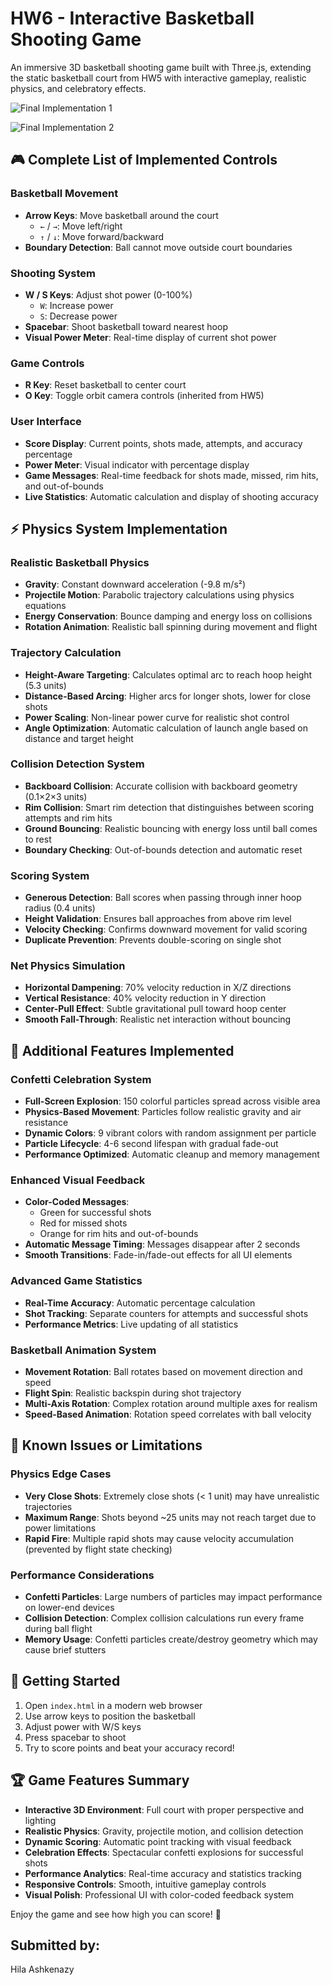 # HW6 - Interactive Basketball Shooting Game

An immersive 3D basketball shooting game built with Three.js, extending the static basketball court from HW5 with interactive gameplay, realistic physics, and celebratory effects.

![Final Implementation 1](ex6-1.gif)

![Final Implementation 2](ex6-2.gif)

## 🎮 Complete List of Implemented Controls

### Basketball Movement
- **Arrow Keys**: Move basketball around the court
  - `←` / `→`: Move left/right
  - `↑` / `↓`: Move forward/backward
- **Boundary Detection**: Ball cannot move outside court boundaries

### Shooting System
- **W / S Keys**: Adjust shot power (0-100%)
  - `W`: Increase power
  - `S`: Decrease power
- **Spacebar**: Shoot basketball toward nearest hoop
- **Visual Power Meter**: Real-time display of current shot power

### Game Controls
- **R Key**: Reset basketball to center court
- **O Key**: Toggle orbit camera controls (inherited from HW5)

### User Interface
- **Score Display**: Current points, shots made, attempts, and accuracy percentage
- **Power Meter**: Visual indicator with percentage display
- **Game Messages**: Real-time feedback for shots made, missed, rim hits, and out-of-bounds
- **Live Statistics**: Automatic calculation and display of shooting accuracy

## ⚡ Physics System Implementation

### Realistic Basketball Physics
- **Gravity**: Constant downward acceleration (-9.8 m/s²)
- **Projectile Motion**: Parabolic trajectory calculations using physics equations
- **Energy Conservation**: Bounce damping and energy loss on collisions
- **Rotation Animation**: Realistic ball spinning during movement and flight

### Trajectory Calculation
- **Height-Aware Targeting**: Calculates optimal arc to reach hoop height (5.3 units)
- **Distance-Based Arcing**: Higher arcs for longer shots, lower for close shots
- **Power Scaling**: Non-linear power curve for realistic shot control
- **Angle Optimization**: Automatic calculation of launch angle based on distance and target height

### Collision Detection System
- **Backboard Collision**: Accurate collision with backboard geometry (0.1×2×3 units)
- **Rim Collision**: Smart rim detection that distinguishes between scoring attempts and rim hits
- **Ground Bouncing**: Realistic bouncing with energy loss until ball comes to rest
- **Boundary Checking**: Out-of-bounds detection and automatic reset

### Scoring System
- **Generous Detection**: Ball scores when passing through inner hoop radius (0.4 units)
- **Height Validation**: Ensures ball approaches from above rim level
- **Velocity Checking**: Confirms downward movement for valid scoring
- **Duplicate Prevention**: Prevents double-scoring on single shot

### Net Physics Simulation
- **Horizontal Dampening**: 70% velocity reduction in X/Z directions
- **Vertical Resistance**: 40% velocity reduction in Y direction
- **Center-Pull Effect**: Subtle gravitational pull toward hoop center
- **Smooth Fall-Through**: Realistic net interaction without bouncing

## 🌟 Additional Features Implemented

### Confetti Celebration System
- **Full-Screen Explosion**: 150 colorful particles spread across visible area
- **Physics-Based Movement**: Particles follow realistic gravity and air resistance
- **Dynamic Colors**: 9 vibrant colors with random assignment per particle
- **Particle Lifecycle**: 4-6 second lifespan with gradual fade-out
- **Performance Optimized**: Automatic cleanup and memory management

### Enhanced Visual Feedback
- **Color-Coded Messages**: 
  - Green for successful shots
  - Red for missed shots
  - Orange for rim hits and out-of-bounds
- **Automatic Message Timing**: Messages disappear after 2 seconds
- **Smooth Transitions**: Fade-in/fade-out effects for all UI elements

### Advanced Game Statistics
- **Real-Time Accuracy**: Automatic percentage calculation
- **Shot Tracking**: Separate counters for attempts and successful shots
- **Performance Metrics**: Live updating of all statistics

### Basketball Animation System
- **Movement Rotation**: Ball rotates based on movement direction and speed
- **Flight Spin**: Realistic backspin during shot trajectory
- **Multi-Axis Rotation**: Complex rotation around multiple axes for realism
- **Speed-Based Animation**: Rotation speed correlates with ball velocity

## 🐛 Known Issues or Limitations

### Physics Edge Cases
- **Very Close Shots**: Extremely close shots (< 1 unit) may have unrealistic trajectories
- **Maximum Range**: Shots beyond ~25 units may not reach target due to power limitations
- **Rapid Fire**: Multiple rapid shots may cause velocity accumulation (prevented by flight state checking)

### Performance Considerations
- **Confetti Particles**: Large numbers of particles may impact performance on lower-end devices
- **Collision Detection**: Complex collision calculations run every frame during ball flight
- **Memory Usage**: Confetti particles create/destroy geometry which may cause brief stutters

## 🚀 Getting Started

1. Open `index.html` in a modern web browser
2. Use arrow keys to position the basketball
3. Adjust power with W/S keys
4. Press spacebar to shoot
5. Try to score points and beat your accuracy record!

## 🏆 Game Features Summary

- **Interactive 3D Environment**: Full court with proper perspective and lighting
- **Realistic Physics**: Gravity, projectile motion, and collision detection
- **Dynamic Scoring**: Automatic point tracking with visual feedback
- **Celebration Effects**: Spectacular confetti explosions for successful shots
- **Performance Analytics**: Real-time accuracy and statistics tracking
- **Responsive Controls**: Smooth, intuitive gameplay controls
- **Visual Polish**: Professional UI with color-coded feedback system

Enjoy the game and see how high you can score! 🏀

## Submitted by: 
Hila Ashkenazy
